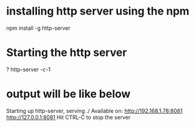 # **installing http server using the npm**
npm install -g http-server

# **Starting the http server**
? http-server -c-1

# **output will be like below**
Starting up http-server, serving ./
Available on:
  http://192.168.1.78:8081
  http://127.0.0.1:8081
Hit CTRL-C to stop the server
